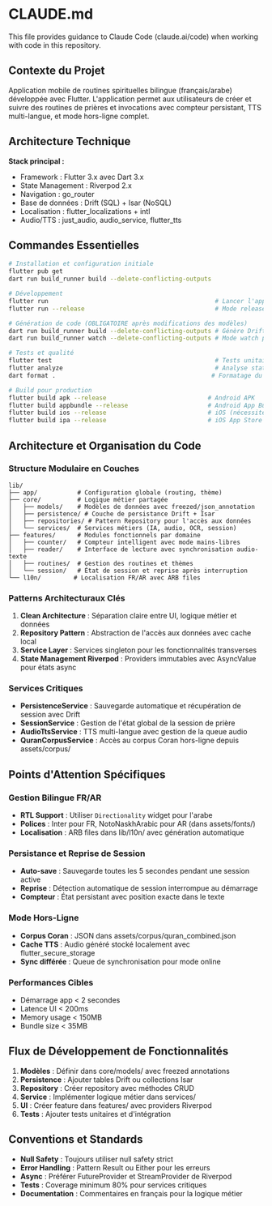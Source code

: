 # CLAUDE.md

This file provides guidance to Claude Code (claude.ai/code) when working with code in this repository.

## Contexte du Projet

Application mobile de routines spirituelles bilingue (français/arabe) développée avec Flutter. L'application permet aux utilisateurs de créer et suivre des routines de prières et invocations avec compteur persistant, TTS multi-langue, et mode hors-ligne complet.

## Architecture Technique

**Stack principal :**
- Framework : Flutter 3.x avec Dart 3.x
- State Management : Riverpod 2.x
- Navigation : go_router
- Base de données : Drift (SQL) + Isar (NoSQL)
- Localisation : flutter_localizations + intl
- Audio/TTS : just_audio, audio_service, flutter_tts

## Commandes Essentielles

```bash
# Installation et configuration initiale
flutter pub get
dart run build_runner build --delete-conflicting-outputs

# Développement
flutter run                                              # Lancer l'app en mode debug
flutter run --release                                    # Mode release pour tests performance

# Génération de code (OBLIGATOIRE après modifications des modèles)
dart run build_runner build --delete-conflicting-outputs # Génère Drift/Isar/freezed
dart run build_runner watch --delete-conflicting-outputs # Mode watch pour dev

# Tests et qualité
flutter test                                             # Tests unitaires et widgets
flutter analyze                                          # Analyse statique du code
dart format .                                           # Formatage du code

# Build pour production
flutter build apk --release                            # Android APK
flutter build appbundle --release                      # Android App Bundle
flutter build ios --release                            # iOS (nécessite Mac)
flutter build ipa --release                            # iOS App Store
```

## Architecture et Organisation du Code

### Structure Modulaire en Couches

```
lib/
├── app/           # Configuration globale (routing, thème)
├── core/          # Logique métier partagée
│   ├── models/    # Modèles de données avec freezed/json_annotation
│   ├── persistence/ # Couche de persistance Drift + Isar
│   ├── repositories/ # Pattern Repository pour l'accès aux données
│   └── services/  # Services métiers (IA, audio, OCR, session)
├── features/      # Modules fonctionnels par domaine
│   ├── counter/   # Compteur intelligent avec mode mains-libres
│   ├── reader/    # Interface de lecture avec synchronisation audio-texte
│   ├── routines/  # Gestion des routines et thèmes
│   └── session/   # État de session et reprise après interruption
└── l10n/         # Localisation FR/AR avec ARB files
```

### Patterns Architecturaux Clés

1. **Clean Architecture** : Séparation claire entre UI, logique métier et données
2. **Repository Pattern** : Abstraction de l'accès aux données avec cache local
3. **Service Layer** : Services singleton pour les fonctionnalités transverses
4. **State Management Riverpod** : Providers immutables avec AsyncValue pour états async

### Services Critiques

- **PersistenceService** : Sauvegarde automatique et récupération de session avec Drift
- **SessionService** : Gestion de l'état global de la session de prière
- **AudioTtsService** : TTS multi-langue avec gestion de la queue audio
- **QuranCorpusService** : Accès au corpus Coran hors-ligne depuis assets/corpus/

## Points d'Attention Spécifiques

### Gestion Bilingue FR/AR

- **RTL Support** : Utiliser `Directionality` widget pour l'arabe
- **Polices** : Inter pour FR, NotoNaskhArabic pour AR (dans assets/fonts/)
- **Localisation** : ARB files dans lib/l10n/ avec génération automatique

### Persistance et Reprise de Session

- **Auto-save** : Sauvegarde toutes les 5 secondes pendant une session active
- **Reprise** : Détection automatique de session interrompue au démarrage
- **Compteur** : État persistant avec position exacte dans le texte

### Mode Hors-Ligne

- **Corpus Coran** : JSON dans assets/corpus/quran_combined.json
- **Cache TTS** : Audio généré stocké localement avec flutter_secure_storage
- **Sync différée** : Queue de synchronisation pour mode online

### Performances Cibles

- Démarrage app < 2 secondes
- Latence UI < 200ms
- Memory usage < 150MB
- Bundle size < 35MB

## Flux de Développement de Fonctionnalités

1. **Modèles** : Définir dans core/models/ avec freezed annotations
2. **Persistence** : Ajouter tables Drift ou collections Isar
3. **Repository** : Créer repository avec méthodes CRUD
4. **Service** : Implémenter logique métier dans services/
5. **UI** : Créer feature dans features/ avec providers Riverpod
6. **Tests** : Ajouter tests unitaires et d'intégration

## Conventions et Standards

- **Null Safety** : Toujours utiliser null safety strict
- **Error Handling** : Pattern Result<T> ou Either pour les erreurs
- **Async** : Préférer FutureProvider et StreamProvider de Riverpod
- **Tests** : Coverage minimum 80% pour services critiques
- **Documentation** : Commentaires en français pour la logique métier